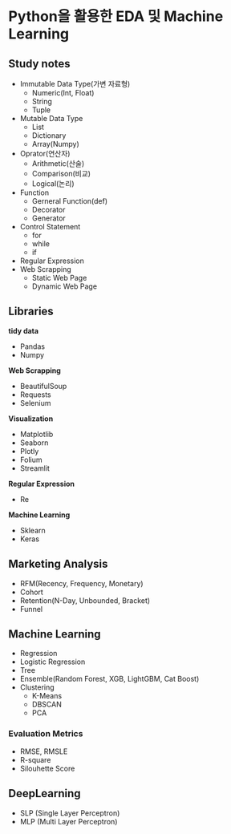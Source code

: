 # Python을 활용한 EDA 및 Machine Learning

## Study notes
- Immutable Data Type(가변 자료형)
  - Numeric(Int, Float)
  - String
  - Tuple
- Mutable Data Type
  - List
  - Dictionary
  - Array(Numpy)
- Oprator(연산자)
  - Arithmetic(산술)
  - Comparison(비교)
  - Logical(논리)
- Function
  - Gerneral Function(def)
  - Decorator
  - Generator
- Control Statement
  - for
  - while
  - if
- Regular Expression
- Web Scrapping
  - Static Web Page
  - Dynamic Web Page

## Libraries
**tidy data**
- Pandas
- Numpy

**Web Scrapping**
- BeautifulSoup
- Requests
- Selenium
  
**Visualization**
- Matplotlib
- Seaborn
- Plotly
- Folium
- Streamlit

**Regular Expression**
- Re

**Machine Learning**
- Sklearn
- Keras

## Marketing Analysis
- RFM(Recency, Frequency, Monetary)
- Cohort
- Retention(N-Day, Unbounded, Bracket)
- Funnel

## Machine Learning
- Regression
- Logistic Regression
- Tree
- Ensemble(Random Forest, XGB, LightGBM, Cat Boost)
- Clustering
  - K-Means
  - DBSCAN
  - PCA

### Evaluation Metrics
  - RMSE, RMSLE
  - R-square
  - Silouhette Score

## DeepLearning
- SLP (Single Layer Perceptron)
- MLP (Multi Layer Perceptron)
